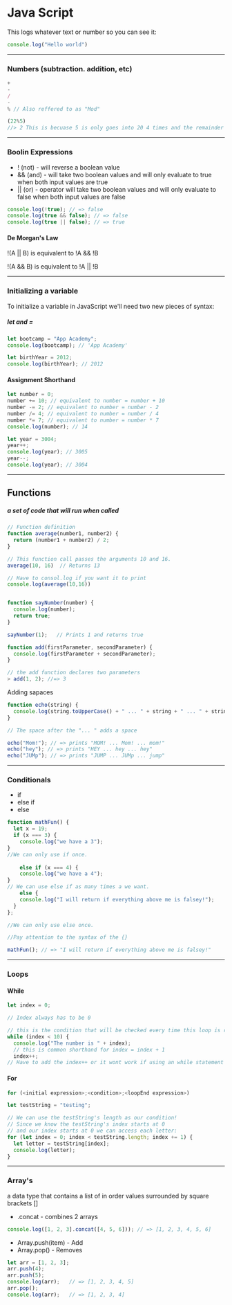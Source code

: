 # Java Script 
This logs whatever text or number so you can see it:
```javascript 
console.log("Hello world")
```
___
### Numbers (subtraction. addition, etc)
```javascript 
+
-
/
-
% // Also reffered to as "Mod"
```
```javascript 
(22%5) 
//> 2 This is becuase 5 is only goes into 20 4 times and the remainder is 2
```
___
### Boolin Expressions 
* ! (not) - will reverse a boolean value
* && (and) - will take two boolean values and will only evaluate to true when both input values are true
* || (or) -  operator will take two boolean values and will only evaluate to false when both input values are false

```javascript 
console.log(!true); // => false
console.log(true && false); // => false
console.log(true || false); // => true
```
#### De Morgan's Law

!(A || B) is equivalent to !A && !B

!(A && B) is equivalent to !A || !B

___

### Initializing a variable

To initialize a variable in JavaScript we'll need two new pieces of syntax: 

##### let and =

```javascript
let bootcamp = "App Academy";
console.log(bootcamp); // 'App Academy'

let birthYear = 2012;
console.log(birthYear); // 2012
```

#### Assignment Shorthand
 
 
```javascript
let number = 0;
number += 10; // equivalent to number = number + 10
number -= 2; // equivalent to number = number - 2
number /= 4; // equivalent to number = number / 4
number *= 7; // equivalent to number = number * 7
console.log(number); // 14

let year = 3004;
year++;
console.log(year); // 3005
year--;
console.log(year); // 3004
```
___
## Functions
##### a set of code that will run when called

```javascript
// Function definition
function average(number1, number2) {
  return (number1 + number2) / 2;
}

// This function call passes the arguments 10 and 16.
average(10, 16)  // Returns 13

// Have to consol.log if you want it to print 
console.log(average(10,16))


function sayNumber(number) {
  console.log(number);
  return true;
}

sayNumber(1);   // Prints 1 and returns true
```

```javascript
function add(firstParameter, secondParameter) {
  console.log(firstParameter + secondParameter);
}

// the add function declares two parameters
> add(1, 2); //=> 3
```
Adding sapaces 

```javascript
function echo(string) {
  console.log(string.toUpperCase() + " ... " + string + " ... " + string.toLowerCase()) 
}

// The space after the "... " adds a space 

echo("Mom!"); // => prints "MOM! ... Mom! ... mom!"
echo("hey"); // => prints "HEY ... hey ... hey"
echo("JUMp"); // => prints "JUMP ... JUMp ... jump"
```
___
### Conditionals

* if 
* else if 
* else 
```javascript
function mathFun() {
  let x = 19;
  if (x === 3) {
    console.log("we have a 3");
}
//We can only use if once.    
    
    else if (x === 4) {
    console.log("we have a 4");
} 
// We can use else if as many times a we want. 
    else {
    console.log("I will return if everything above me is falsey!");
  }
};

//We can only use else once. 

//Pay attention to the syntax of the {}

mathFun(); // => "I will return if everything above me is falsey!"
```
___

### Loops 

#### While 

```javascript 
let index = 0;

// Index always has to be 0 

// this is the condition that will be checked every time this loop is run
while (index < 10) {
  console.log("The number is " + index);
  // this is common shorthand for index = index + 1
  index++;
// Have to add the index++ or it wont work if using an while statement 
```
#### For 

```javascript
for (<initial expression>;<condition>;<loopEnd expression>)
```
```javascript
let testString = "testing";

// We can use the testString's length as our condition!
// Since we know the testString's index starts at 0
// and our index starts at 0 we can access each letter:
for (let index = 0; index < testString.length; index += 1) {
  let letter = testString[index];
  console.log(letter);
}
``` 
___

### Array's

a data type that contains a list of in order values surrounded by square brackets []

* .concat - combines 2 arrays 

```javascript
console.log([1, 2, 3].concat([4, 5, 6])); // => [1, 2, 3, 4, 5, 6]
```
* Array.push(item) - Add
* Array.pop() - Removes 

```javascript
let arr = [1, 2, 3];
arr.push(4);
arr.push(5);
console.log(arr);   // => [1, 2, 3, 4, 5]
arr.pop();
console.log(arr);   // => [1, 2, 3, 4]
```
